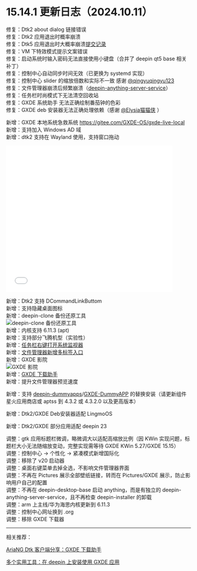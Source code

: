 # 15.14.1 更新日志（2024.10.11）

修复：Dtk2 about dialog 链接错误  
修复：Dtk2 应用退出时概率崩溃  
修复：Dtk5 应用退出时大概率崩溃[提交记录](https://gitee.com/GXDE-OS/gxde-qt5integration/commit/846c12d12e2ca8c8ee65ffe07a35ed75a415df5b)  
修复：VM 下特效模式提示文案错误  
修复：启动系统时输入密码无法直接使用小键盘（合并了 deepin qt5 base 相关补丁）  
修复：控制中心自动同步时间无效（已更换为 systemd 实现）  
修复：控制中心 slider 的缩放倍数和实际不一致 感谢 [@qingyuqingyu123](https://gitee.com/qingyuqingyu123)  
修复：文件管理器崩溃后频繁崩溃（[deepin-anything-server-service](https://gitee.com/GXDE-OS/deepin-anything-server-service)）  
修复：任务栏时尚模式下无法清空回收站  
修复：GXDE 系统助手 无法正确绘制番茄钟的色彩  
修复：GXDE deb 安装器无法正确处理依赖（感谢 [@Elysia猫猫侠](https://bbs.deepin.org.cn/user/300575) ）  

新增：GXDE 本地系统急救系统 https://gitee.com/GXDE-OS/gxde-live-local  
新增：支持加入 Windows AD 域  
新增：dtk2 支持在 Wayland 使用，支持窗口拖动  
<iframe src="//player.bilibili.com/player.html?isOutside=true&aid=113264327464062&bvid=BV1GP1CYFEsN&cid=26179994313&p=1" scrolling="no" border="0" frameborder="no" framespacing="0" allowfullscreen="true" width="90%" height="400"></iframe>  

新增：Dtk2 支持 DCommandLinkButtom  
新增：支持隐藏桌面图标  
新增：deepin-clone 备份还原工具  
![deepin-clone 备份还原工具](/news/15.14.1/deepin-clone.png)  
新增：内核支持 6.11.3 (apt)  
新增：支持部分飞腾机型（实验性）  
新增：[任务栏右键打开系统监视器](https://bbs.deepin.org.cn/post/280112)   
新增：[文件管理器新增多标签入口](https://bbs.deepin.org.cn/post/280140)  
新增：GXDE 影院  
![GXDE 影院](/news/15.14.1/gxde-movie.png)  
新增：[GXDE 下载助手](https://bbs.deepin.org.cn/post/280191)  
新增：提升文件管理器预览速度  

新增：支持 [deepin-dummyapps](https://github.com/linuxdeepin/deepin-dummyapps)/[GXDE-DummyAPP](https://gitee.com/GXDE-OS/gxde-dummyapps/) 的替换安装（请更新组件星火应用商店或 aptss 到 4.3.2 或 4.3.2.0 以及更高版本）  

新增：Dtk2/GXDE Deb安装器适配 LingmoOS  

新增：Dtk2/GXDE 部分应用适配 deepin 23  

调整：gtk 应用标题栏微调，略微调大以适配高缩放比例（因 KWin 实现问题，标题栏大小无法随缩放变动，完整实现需等待 GXDE KWin 5.27/GXDE 15.15）  
调整：控制中心 -> 个性化 -> 紧凑模式新增国际化  
调整：移除了 v20 启动器  
调整：桌面右键菜单去掉全选，不影响文件管理器界面  
调整：不再在 Pictures 展示全部壁纸链接，转而在 Pictures/GXDE 展示，防止影响用户自己的配置  
调整：不再在 deepin-desktop-base 启动 anything，而是有独立的 deepin-anything-server-service，且不再检查 deepin-installer 的卸载  
调整：arm 上主线/华为海思内核更新到 6.11.3  
调整：控制中心网址换到 .org  
调整：移除 GXDE 下载器  

----

相关推荐： 

[AriaNG Dtk 客户端分享：GXDE 下载助手](https://bbs.deepin.org.cn/post/280191)  

[多个实用工具：在 deepin 上安装使用 GXDE 应用](https://bbs.deepin.org.cn/post/280074)  